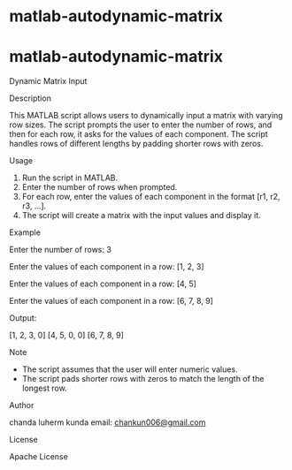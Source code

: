 # matlab-autodynamic-matrix
# matlab-autodynamic-matrix
Dynamic Matrix Input

Description

This MATLAB script allows users to dynamically input a matrix with varying row sizes. The script prompts the user to enter the number of rows, and then for each row, it asks for the values of each component. The script handles rows of different lengths by padding shorter rows with zeros.

Usage

1. Run the script in MATLAB.
2. Enter the number of rows when prompted.
3. For each row, enter the values of each component in the format [r1, r2, r3, ...].
4. The script will create a matrix with the input values and display it.

Example

Enter the number of rows: 3

Enter the values of each component in a row: [1, 2, 3]

Enter the values of each component in a row: [4, 5]

Enter the values of each component in a row: [6, 7, 8, 9]

Output:


[1, 2, 3, 0]
[4, 5, 0, 0]
[6, 7, 8, 9]


Note

- The script assumes that the user will enter numeric values.
- The script pads shorter rows with zeros to match the length of the longest row.

Author

chanda luherm kunda
email: chankun006@gmail.com

License

Apache License
